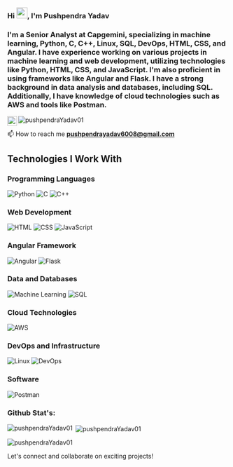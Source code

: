 ### Hi <img src="https://media.giphy.com/media/hvRJCLFzcasrR4ia7z/giphy.gif" width="25px">, I'm Pushpendra Yadav
### I'm a Senior Analyst at Capgemini, specializing in machine learning, Python, C, C++, Linux, SQL, DevOps, HTML, CSS, and Angular. I have experience working on various projects in machine learning and web development, utilizing technologies like Python, HTML, CSS, and JavaScript. I'm also proficient in using frameworks like Angular and Flask. I have a strong background in data analysis and databases, including SQL. Additionally, I have knowledge of cloud technologies such as AWS and tools like Postman.


<a href="https://www.linkedin.com/in/pushpendra-yadav-2031971ba/">
  <img align="left" alt="Amritansh's LinkedIN" width="22px" src="https://raw.githubusercontent.com/peterthehan/peterthehan/master/assets/linkedin.svg" />
</a>
<img src="https://komarev.com/ghpvc/?username=pushpendraYadav01&label=Profile%20views&color=0e75b6&style=flat" alt="pushpendraYadav01" />

📫 How to reach me **pushpendrayadav6008@gmail.com**
 
## Technologies I Work With

### Programming Languages
  ![Python](https://img.shields.io/badge/-Python-yellow)
  ![C](https://img.shields.io/badge/-C-blue)
  ![C++](https://img.shields.io/badge/-C%2B%2B-purple)

### Web Development
  ![HTML](https://img.shields.io/badge/-HTML-blueviolet)
  ![CSS](https://img.shields.io/badge/-CSS-lightgrey)
  ![JavaScript](https://img.shields.io/badge/-JavaScript-yellow)

### Angular Framework
  ![Angular](https://img.shields.io/badge/-Angular-red)
  ![Flask](https://img.shields.io/badge/-Flask-lightgrey)

### Data and Databases
  ![Machine Learning](https://img.shields.io/badge/-Machine%20Learning-blue)
  ![SQL](https://img.shields.io/badge/-SQL-red)

### Cloud Technologies
  ![AWS](https://img.shields.io/badge/-AWS-yellowgreen)

### DevOps and Infrastructure
  ![Linux](https://img.shields.io/badge/-Linux-orange)
  ![DevOps](https://img.shields.io/badge/-DevOps-green)

### Software
  ![Postman](https://img.shields.io/badge/-Postman-orange)


<h3 align="left">Github Stat's:</h3>
<p><img align="left" src="https://github-readme-stats.vercel.app/api/top-langs?username=pushpendraYadav01&show_icons=true&locale=en&layout=compact" alt="pushpendraYadav01" /></p>

<p>&nbsp;<img align="center" src="https://github-readme-stats.vercel.app/api?username=pushpendraYadav01&show_icons=true&locale=en" alt="pushpendraYadav01" /></p>

<p><img align="center" src="https://github-readme-streak-stats.herokuapp.com/?user=pushpendraYadav01&" alt="pushpendraYadav01" /></p>




Let's connect and collaborate on exciting projects!
